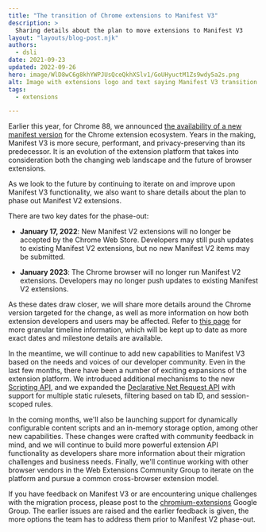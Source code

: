 ```yaml
---
title: "The transition of Chrome extensions to Manifest V3"
description: >
  Sharing details about the plan to move extensions to Manifest V3
layout: "layouts/blog-post.njk"
authors:
  - dsli
date: 2021-09-23
updated: 2022-09-26
hero: image/WlD8wC6g8khYWPJUsQceQkhXSlv1/GoUHyuctM1Zs9wdy5a2s.png
alt: Image with extensions logo and text saying Manifest V3 transition timeline
tags:
  - extensions

---
```


Earlier this year, for Chrome 88, we announced [the availability of a new manifest
version](https://blog.chromium.org/2020/12/manifest-v3-now-available-on-m88-beta.html) for the
Chrome extension ecosystem. Years in the making, Manifest V3 is more secure, performant, and
privacy-preserving than its predecessor. It is an evolution of the extension platform that takes
into consideration both the changing web landscape and the future of browser extensions.

As we look to the future by continuing to iterate on and improve upon Manifest V3 functionality, we
also want to share details about the plan to phase out Manifest V2 extensions.

There are two key dates for the phase-out:

*   **January 17, 2022**: New Manifest V2 extensions will no longer be accepted by the Chrome Web
    Store. Developers may still push updates to existing Manifest V2 extensions, but no new Manifest
    V2 items may be submitted.

*   **January 2023**: The Chrome browser will no longer run Manifest V2 extensions. Developers may
    no longer push updates to existing Manifest V2 extensions.

As these dates draw closer, we will share more details around the Chrome version targeted for the
change, as well as more information on how both extension developers and users may be affected.
Refer to [this page](/docs/extensions/mv3/mv2-sunset/) for more granular timeline information, which
will be kept up to date as more exact dates and milestone details are available.

In the meantime, we will continue to add new capabilities to Manifest V3 based on the needs and
voices of our developer community. Even in the last few months, there have been a number of exciting
expansions of the extension platform. We introduced additional mechanisms to the new [Scripting
API](/docs/extensions/reference/scripting/), and we expanded the
[Declarative Net Request
API](/docs/extensions/reference/declarativeNetRequest/) with support for
multiple static rulesets, filtering based on tab ID, and session-scoped rules. 

In the coming months, we'll also be launching support for dynamically configurable content scripts
and an in-memory storage option, among other new capabilities. These changes were crafted with
community feedback in mind, and we will continue to build more powerful extension API functionality
as developers share more information about their migration challenges and business needs. Finally,
we'll continue working with other browser vendors in the Web Extensions Community Group to iterate
on the platform and pursue a common cross-browser extension model.

If you have feedback on Manifest V3 or are encountering unique challenges with the migration
process, please post to the
[chromium-extensions](https://groups.google.com/a/chromium.org/g/chromium-extensions) Google Group.
The earlier issues are raised and the earlier feedback is given, the more options the team has to
address them prior to Manifest V2 phase-out.

